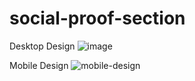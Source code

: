 # social-proof-section

Desktop Design
![image](https://user-images.githubusercontent.com/83647142/130939007-ee2a400e-cd7f-4ee9-9727-9d96c1059e97.png)

Mobile Design
![mobile-design](https://user-images.githubusercontent.com/83647142/130939304-d47b7f96-2c56-458e-9192-dfbb785a5c57.jpg)

